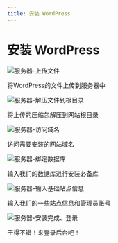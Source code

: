 ```yaml
---
title: 安装 WordPress
---
```


# 安装 WordPress

![服务器-上传文件](https://s.nmxc.ltd/sakurairo_wiki/help/wp-install-1.png)

将WordPress的文件上传到服务器中

![服务器-解压文件到根目录](https://s.nmxc.ltd/sakurairo_wiki/help/wp-install-2.png)

将上传的压缩包解压到网站根目录

![服务器-访问域名](https://s.nmxc.ltd/sakurairo_wiki/help/wp-install-3.png)

访问需要安装的网站域名

![服务器-绑定数据库](https://s.nmxc.ltd/sakurairo_wiki/help/wp-install-4.png)

输入我们的数据库进行安装必备库

![服务器-输入基础站点信息](https://s.nmxc.ltd/sakurairo_wiki/help/wp-install-5.png)

输入我们的一些站点信息和管理员账号

![服务器-安装完成、登录](https://s.nmxc.ltd/sakurairo_wiki/help/wp-install-6.png)

干得不错！来登录后台吧！